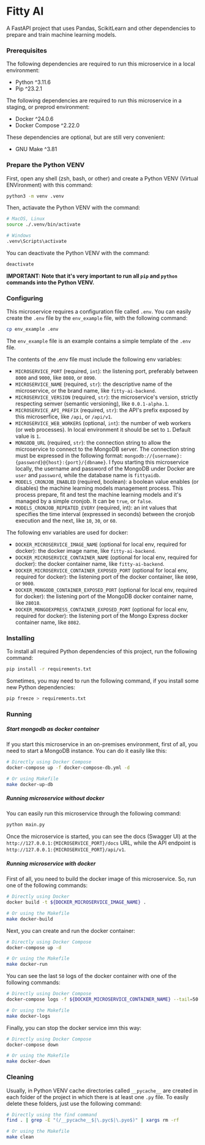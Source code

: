 # Fitty AI

A FastAPI project that uses Pandas, ScikitLearn and other dependencies to prepare and train machine learning models.

### Prerequisites

The following dependencies are required to run this microservice in a local environment:
- Python ^3.11.6
- Pip ^23.2.1

The following dependencies are required to run this microservice in a staging, or preprod environment:
- Docker ^24.0.6
- Docker Compose ^2.22.0

These dependencies are optional, but are still very convenient:
- GNU Make ^3.81

### Prepare the Python VENV

First, open any shell (zsh, bash, or other) and create a Python VENV (Virtual ENVironment) with this command:

```bash
python3 -m venv .venv
```

Then, actiavate the Python VENV with the command:

```bash
# MacOS, Linux
source ./.venv/bin/activate

# Windows
.venv\Scripts\activate
```

You can deactivate the Python VENV with the command:

```bash
deactivate
```

**IMPORTANT: Note that it's very important to run all `pip` and `python` commands into the Python VENV.**

### Configuring

This microservice requires a configuration file called `.env`. You can easily create the `.env` file by the `env_example` file, with the following command:

```bash
cp env_example .env
```

The `env_example` file is an example contains a simple template of the `.env` file.

The contents of the .env file must include the following env variables:
- `MICROSERVICE_PORT` (required, `int`): the listening port, preferably between `8000` and `9000`, like `8080`, or `8090`.
- `MICROSERVICE_NAME` (required, `str`): the descriptive name of the microservice, or the brand name, like `fitty-ai-backend`.
- `MICROSERVICE_VERSION` (required, `str`): the microservice's version, strictly respecting semver (semantic versioning), like `0.0.1-alpha.1`.
- `MICROSERVICE_API_PREFIX` (required, `str`): the API's prefix exposed by this microserfice, like `/api`, or `/api/v1`.
- `MICROSERVICE_WEB_WORKERS` (optional, `int`): the number of web workers (or web processes). In local environment it should be set to `1`. Default value is `1`.
- `MONGODB_URL` (required, `str`): the connection string to allow the microservice to connect to the MongoDB server. The connection string must be expressed in the following format: `mongodb://{username}:{password}@{host}:{port}/{dbname}`. I fyou starting this microservice locally, the username and password of the MongoDB under Docker are `user` and `password`, while the database name is `fittyaidb`.
- `MODELS_CRONJOB_ENABLED` (required, boolean): a boolean value enables (or disables) the machine learning models management process. This process prepare, fit and test the machine learning models and it's managed by a simple cronjob. It can be `true`, or `false`.
- `MODELS_CRONJOB_REPEATED_EVERY` (required, int): an int values that specifies the time interval (expressed in seconds) between the cronjob execution and the next, like `10`, `30`, or `60`.

The following env variables are used for docker:
- `DOCKER_MICROSERVICE_IMAGE_NAME` (optional for local env, required for docker): the docker image name, like `fitty-ai-backend`.
- `DOCKER_MICROSERVICE_CONTAINER_NAME` (optional for local env, required for docker): the docker container name, like `fitty-ai-backend`.
- `DOCKER_MICROSERVICE_CONTAINER_EXPOSED_PORT` (optional for local env, required for docker): the listening port of the docker container, like `8090`, or `9000`.
- `DOCKER_MONGODB_CONTAINER_EXPOSED_PORT` (optional for local env, required for docker): the listening port of the MongoDB docker container name, like `28018`.
- `DOCKER_MONGOEXPRESS_CONTAINER_EXPOSED_PORT` (optional for local env, required for docker): the listening port of the Mongo Express docker container name, like `8082`.

### Installing

To install all required Python dependencies of this project, run the following command:

```bash
pip install -r requirements.txt
```

Sometimes, you may need to run the following command, if you install some new Python dependencies:

```bash
pip freeze > requirements.txt
```

### Running

##### Start mongodb as docker container

If you start this microservice in an on-premises environment, first of all, you need to start a MongoDB instance. You can do it easily like this:

```bash
# Directly using Docker Compose
docker-compose up -f docker-compose-db.yml -d

# Or using Makefile
make docker-up-db
```

##### Running microservice without docker

You can easily run this microservice through the following command:

```bash
python main.py
```

Once the microservice is started, you can see the docs (Swagger UI) at the `http://127.0.0.1:{MICROSERVICE_PORT}/docs` URL, while the API endpoint is `http://127.0.0.1:{MICROSERVICE_PORT}/api/v1`.

##### Running microservice with docker

First of all, you need to build the docker image of this microservice. So, run one of the following commands:

```bash
# Directly using Docker
docker build -t ${DOCKER_MICROSERVICE_IMAGE_NAME} .

# Or using the Makefile
make docker-build
```

Next, you can create and run the docker container:

```bash
# Directly using Docker Compose
docker-compose up -d

# Or using the Makefile
make docker-run
```

You can see the last `50` logs of the docker container with one of the following commands:

```bash
# Directly using Docker Compose
docker-compose logs -f ${DOCKER_MICROSERVICE_CONTAINER_NAME} --tail=50

# Or using the Makefile
make docker-logs
```

Finally, you can stop the docker service imn this way:

```bash
# Directly using Docker Compose
docker-compose down

# Or using the Makefile
make docker-down
```

### Cleaning

Usually, in Python VENV cache directories called `__pycache__` are created in each folder of the project in which there is at least one `.py` file. To easily delete these folders, just use the following command:

```bash
# Directly using the find command
find . | grep -E "(/__pycache__$|\.pyc$|\.pyo$)" | xargs rm -rf

# Or using the Makefile
make clean
```
